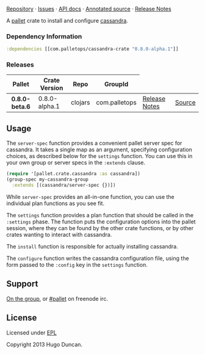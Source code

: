 [Repository](https://github.com/pallet/cassandra-crate) &#xb7;
[Issues](https://github.com/pallet/cassandra-crate/issues) &#xb7;
[API docs](http://palletops.com/cassandra-crate/0.8/api) &#xb7;
[Annotated source](http://palletops.com/cassandra-crate/0.8/annotated/uberdoc.html) &#xb7;
[Release Notes](https://github.com/pallet/cassandra-crate/blob/develop/ReleaseNotes.md)

 A [pallet](http://palletops.com/) crate to install and configure
[cassandra](http://cassandra.apache.org/).

### Dependency Information

```clj
:dependencies [[com.palletops/cassandra-crate "0.8.0-alpha.1"]]
```

### Releases

<table>
<thead>
  <tr><th>Pallet</th><th>Crate Version</th><th>Repo</th><th>GroupId</th></tr>
</thead>
<tbody>
  <tr>
    <th>0.8.0-beta.6</th>
    <td>0.8.0-alpha.1</td>
    <td>clojars</td>
    <td>com.palletops</td>
    <td><a href='https://github.com/pallet/cassandra-crate/blob/0.8.0-alpha.1/ReleaseNotes.md'>Release Notes</a></td>
    <td><a href='https://github.com/pallet/cassandra-crate/blob/0.8.0-alpha.1/'>Source</a></td>
  </tr>
</tbody>
</table>

## Usage

The `server-spec` function provides a convenient pallet server spec for
cassandra.  It takes a single map as an argument, specifying configuration
choices, as described below for the `settings` function.  You can use this
in your own group or server specs in the `:extends` clause.

```clj
(require '[pallet.crate.cassandra :as cassandra])
(group-spec my-cassandra-group
  :extends [(cassandra/server-spec {})])
```

While `server-spec` provides an all-in-one function, you can use the individual
plan functions as you see fit.

The `settings` function provides a plan function that should be called in the
`:settings` phase.  The function puts the configuration options into the pallet
session, where they can be found by the other crate functions, or by other
crates wanting to interact with cassandra.

The `install` function is responsible for actually installing cassandra.

The `configure` function writes the cassandra configuration file, using the form
passed to the `:config` key in the `settings` function.

## Support

[On the group](http://groups.google.com/group/pallet-clj), or
[#pallet](http://webchat.freenode.net/?channels=#pallet) on freenode irc.

## License

Licensed under [EPL](http://www.eclipse.org/legal/epl-v10.html)

Copyright 2013 Hugo Duncan.

